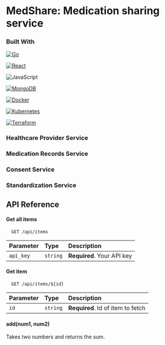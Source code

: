 
# MedShare: Medication sharing service 

### Built With

[![Go](https://img.shields.io/badge/go-%2300ADD8.svg?style=for-the-badge&logo=go&logoColor=white)](https://go.dev/)

[![React](https://img.shields.io/badge/react-%2320232a.svg?style=for-the-badge&logo=react&logoColor=%2361DAFB)](https://react.dev/)

![JavaScript](https://img.shields.io/badge/javascript-%23323330.svg?style=for-the-badge&logo=javascript&logoColor=%23F7DF1E)

[![MongoDB](https://img.shields.io/badge/MongoDB-%234ea94b.svg?style=for-the-badge&logo=mongodb&logoColor=white)](https://www.mongodb.com/)

[![Docker](https://img.shields.io/badge/docker-%230db7ed.svg?style=for-the-badge&logo=docker&logoColor=white)](https://www.docker.com/)

[![Kubernetes](https://img.shields.io/badge/kubernetes-%23326ce5.svg?style=for-the-badge&logo=kubernetes&logoColor=white)](https://kubernetes.io/)

[![Terraform](https://img.shields.io/badge/terraform-%235835CC.svg?style=for-the-badge&logo=terraform&logoColor=white)](https://www.terraform.io/)


### Healthcare Provider Service 

### Medication Records Service 

### Consent Service 

### Standardization Service 

## API Reference

#### Get all items

```http
  GET /api/items
```

| Parameter | Type     | Description                |
| :-------- | :------- | :------------------------- |
| `api_key` | `string` | **Required**. Your API key |

#### Get item

```http
  GET /api/items/${id}
```

| Parameter | Type     | Description                       |
| :-------- | :------- | :-------------------------------- |
| `id`      | `string` | **Required**. Id of item to fetch |

#### add(num1, num2)

Takes two numbers and returns the sum.



